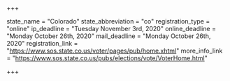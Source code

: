 +++

state_name = "Colorado"
state_abbreviation = "co"
registration_type = "online"
ip_deadline = "Tuesday November 3rd, 2020"
online_deadline = "Monday October 26th, 2020"
mail_deadline = "Monday October 26th, 2020"
registration_link = "https://www.sos.state.co.us/voter/pages/pub/home.xhtml"
more_info_link = "https://www.sos.state.co.us/pubs/elections/vote/VoterHome.html"

+++